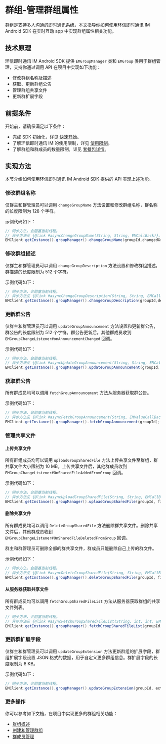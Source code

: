 # 群组-管理群组属性

<Toc />

群组是支持多人沟通的即时通讯系统，本文指导你如何使用环信即时通讯 IM Android SDK 在实时互动 app 中实现群组属性相关功能。

## 技术原理

环信即时通讯 IM Android SDK 提供 `EMGroupManager` 类和 `EMGroup` 类用于群组管理，支持你通过调用 API 在项目中实现如下功能：

- 修改群组名称及描述
- 获取、更新群组公告
- 管理群组共享文件
- 更新群扩展字段

## 前提条件

开始前，请确保满足以下条件：

- 完成 SDK 初始化，详见 [快速开始](quickstart.html)。
- 了解环信即时通讯 IM 的使用限制，详见 [使用限制](/product/limitation.html)。
- 了解群组和群成员的数量限制，详见 [套餐包详情](https://www.easemob.com/pricing/im)。

## 实现方法

本节介绍如何使用环信即时通讯 IM Android SDK 提供的 API 实现上述功能。

### 修改群组名称

仅群主和群管理员可以调用 `changeGroupName` 方法设置和修改群组名称，群名称的长度限制为 128 个字符。

示例代码如下：

```java
// 同步方法，会阻塞当前线程。
// 异步方法见 {@link #asyncChangeGroupName(String, String, EMCallBack)}。
EMClient.getInstance().groupManager().changeGroupName(groupId,changedGroupName);
```

### 修改群组描述

仅群主和群管理员可以调用 `changeGroupDescription` 方法设置和修改群组描述，群描述的长度限制为 512 个字符。

示例代码如下：

```java
// 同步方法，会阻塞当前线程。
// 异步方法见 {@link #asyncChangeGroupDescription(String, String, EMCallBack)}。
EMClient.getInstance().groupManager().changeGroupDescription(groupId,description);
```

### 更新群公告

仅群主和群管理员可以调用 `updateGroupAnnouncement` 方法设置和更新群公告，群公告的长度限制为 512 个字符。群公告更新后，其他群成员收到 `EMGroupChangeListener#onAnnouncementChanged` 回调。

示例代码如下：

```java
// 同步方法，会阻塞当前线程。
// 异步方法见 {@link #asyncUpdateGroupAnnouncement(String, String, EMCallBack)}。
EMClient.getInstance().groupManager().updateGroupAnnouncement(groupId, announcement);
```

### 获取群公告

所有群成员均可以调用 `fetchGroupAnnouncement` 方法从服务器获取群公告。

示例代码如下：

```java
// 同步方法，会阻塞当前线程。
// 异步方法见 {@link #asyncFetchGroupAnnouncement(String, EMValueCallBack)}。
EMClient.getInstance().groupManager().fetchGroupAnnouncement(groupId);
```

### 管理共享文件

#### 上传共享文件

所有群组成员均可以调用 `uploadGroupSharedFile` 方法上传共享文件至群组，群共享文件大小限制为 10 MB。上传共享文件后，其他群成员收到 `EMGroupChangeListener#OnSharedFileAddedFromGroup` 回调。

示例代码如下：

```java
// 同步方法，会阻塞当前线程。
// 异步方法见 {@link #asyncUploadGroupSharedFile(String, String, EMCallBack)}。
EMClient.getInstance().groupManager().uploadGroupSharedFile(groupId, filePath, callBack);
```

#### 删除共享文件

所有群成员均可以调用 `DeleteGroupSharedFile` 方法删除群共享文件。删除共享文件后，其他群成员收到 `EMGroupChangeListener#OnSharedFileDeletedFromGroup` 回调。

群主和群管理员可删除全部的群共享文件，群成员只能删除自己上传的群文件。

示例代码如下：

```java
// 同步方法，会阻塞当前线程。
// 异步方法见 {@link #asyncDeleteGroupSharedFile(String, String, EMCallBack)}。
EMClient.getInstance().groupManager().deleteGroupSharedFile(groupId, fileId);
```

#### 从服务器获取共享文件

所有群成员均可以调用 `fetchGroupSharedFileList` 方法从服务器获取群组的共享文件列表。

```java
// 同步方法，会阻塞当前线程。
// 异步方法见 {@link #asyncFetchGroupSharedFileList(String, int, int, EMValueCallBack)}。
EMClient.getInstance().groupManager().fetchGroupSharedFileList(groupId, pageNum, pageSize);
```

### 更新群扩展字段

仅群主和群管理员可以调用 `updateGroupExtension` 方法更新群组的扩展字段，群组扩展字段设置 JSON 格式的数据，用于自定义更多群组信息。群扩展字段的长度限制为 8 KB。

示例代码如下：

```java
// 同步方法，会阻塞当前线程。
EMClient.getInstance().groupManager().updateGroupExtension(groupId, extension);
```

### 更多操作

你可以参考如下文档，在项目中实现更多的群组相关功能：

- [群组概述](group_overview.html)
- [创建和管理群组](group_manage.html)
- [群成员管理](group_members.html)
